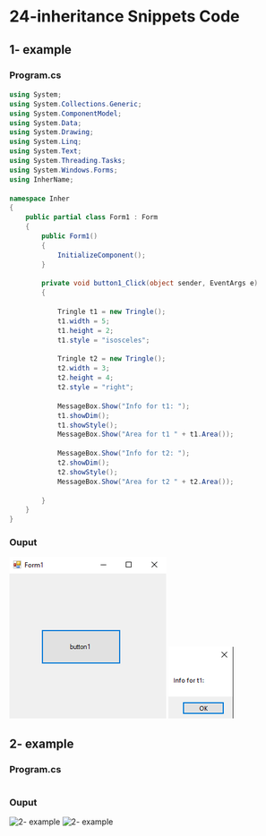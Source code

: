 # 24-inheritance Snippets Code

## 1- example

### Program.cs

```c#
using System;
using System.Collections.Generic;
using System.ComponentModel;
using System.Data;
using System.Drawing;
using System.Linq;
using System.Text;
using System.Threading.Tasks;
using System.Windows.Forms;
using InherName;

namespace Inher
{
    public partial class Form1 : Form
    {
        public Form1()
        {
            InitializeComponent();
        }

        private void button1_Click(object sender, EventArgs e)
        {

            Tringle t1 = new Tringle();
            t1.width = 5;
            t1.height = 2;
            t1.style = "isosceles";

            Tringle t2 = new Tringle();
            t2.width = 3;
            t2.height = 4;
            t2.style = "right";

            MessageBox.Show("Info for t1: ");
            t1.showDim();
            t1.showStyle();
            MessageBox.Show("Area for t1 " + t1.Area());

            MessageBox.Show("Info for t2: ");
            t2.showDim();
            t2.showStyle();
            MessageBox.Show("Area for t2 " + t2.Area());

        }
    }
}

```

### Ouput

![1- example](media/1.png)
![1- example](media/2.png)

## 2- example

### Program.cs

```c#

```
### Ouput

![2- example](media/3.png)
![2- example](media/4.png)







